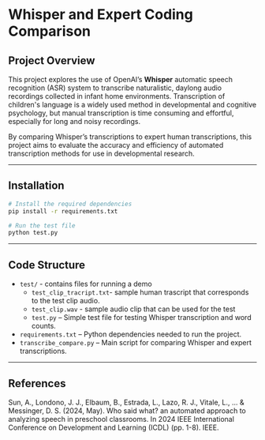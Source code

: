 
# Whisper and Expert Coding Comparison

## Project Overview

This project explores the use of OpenAI’s **Whisper** automatic speech recognition (ASR) system to transcribe naturalistic, daylong audio recordings collected in infant home environments. Transcription of children's language is a widely used method in developmental and cognitive psychology, but manual transcription is time consuming and effortful, especially for long and noisy recordings.

By comparing Whisper’s transcriptions to expert human transcriptions, this project aims to evaluate the accuracy and efficiency of automated transcription methods for use in developmental research.


---
## Installation
```bash
# Install the required dependencies 
pip install -r requirements.txt

# Run the test file
python test.py
```
---
## Code Structure

- `test/` - contains files for running a demo
    - `test_clip_tracript.txt`- sample human trascript that corresponds to the test clip audio.
    - `test_clip.wav` - sample audio clip that can be used for the test
    - `test.py` – Simple test file for testing Whisper transcription and word counts.
- `requirements.txt` – Python dependencies needed to run the project.
- `transcribe_compare.py` – Main script for comparing Whisper and expert transcriptions.

---
## References 
Sun, A., Londono, J. J., Elbaum, B., Estrada, L., Lazo, R. J., Vitale, L., ... & Messinger, D. S. (2024, May). Who said what? an automated approach to analyzing speech in preschool classrooms. In 2024 IEEE International Conference on Development and Learning (ICDL) (pp. 1-8). IEEE.


 
